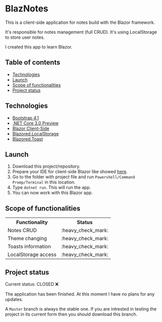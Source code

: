 # BlazNotes
This is a client-side application for notes build with the Blazor framework.

It's responsible for notes management (full CRUD). It's using LocalStorage to store user notes.

I created this app to learn Blazor.

## Table of contents
* [Technologies](#technologies)
* [Launch](#launch)
* [Scope of functionalities](#scope-of-functionalities)
* [Project status](#project-status)

## Technologies
* [Bootstrap 4.1](https://getbootstrap.com/docs/4.1/getting-started/download/)
* [.NET Core 3.0 Preview](https://dotnet.microsoft.com/download/dotnet-core/3.0)
* [Blazor Client-Side](https://dotnet.microsoft.com/apps/aspnet/web-apps/client)
* [Blazored.LocalStorage](https://www.nuget.org/packages/Blazored.LocalStorage/)
* [Blazored.Toast](https://www.nuget.org/packages/Blazored.Toast)

## Launch
1. Download this project/repository.
2. Prepare your IDE for client-side Blazor like showed [here](https://docs.microsoft.com/en-us/aspnet/core/blazor/get-started?view=aspnetcore-3.0&tabs=visual-studio).
3. Go to the folder with project file and run `Powershell/Command Promp/Terminal` in this location.
4. Type `dotnet run`. This will run the app.
5. You can now work with this Blazor app.

## Scope of functionalities
<table>
  <tr>
    <th>Functionality</th>
    <th>Status</th>
  </tr>
  
  <tr>
    <td>Notes CRUD</td>
    <td>:heavy_check_mark:</td>
  </tr>
 
  <tr>
    <td>Theme changing</td>
    <td>:heavy_check_mark:</td>
  </tr>
  
  <tr>
    <td>Toasts information</td>
    <td>:heavy_check_mark:</td>
  </tr>
  
  <tr>
    <td>LocalStorage access</td>
    <td>:heavy_check_mark:</td>
  </tr>
</table>

## Project status
Current status: CLOSED :x:

The application has been finished. At this moment I have no plans for any updates.

A `Master` branch is always the stable one. If you are intrested in testing the project in its current form then you should download this branch.
